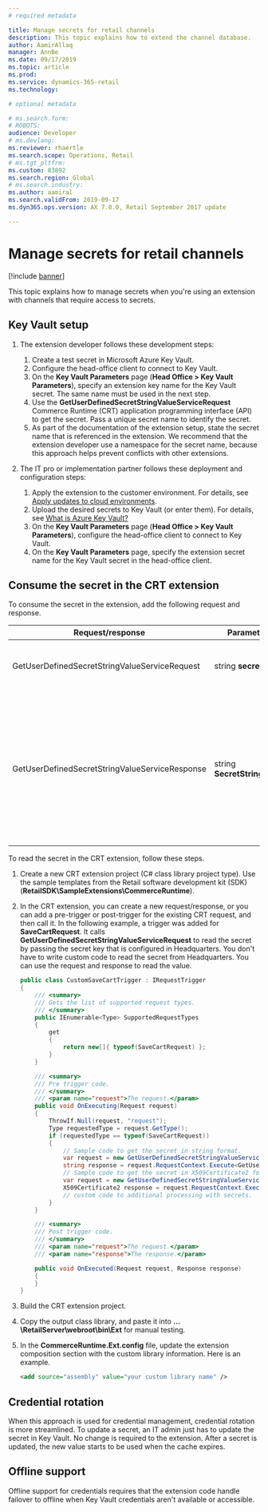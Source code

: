 ```yaml
---
# required metadata

title: Manage secrets for retail channels
description: This topic explains how to extend the channel database.
author: AamirAllaq
manager: AnnBe
ms.date: 09/17/2019
ms.topic: article
ms.prod:
ms.service: dynamics-365-retail
ms.technology:

# optional metadata

# ms.search.form:
# ROBOTS:
audience: Developer
# ms.devlang:
ms.reviewer: rhaertle
ms.search.scope: Operations, Retail
# ms.tgt_pltfrm:
ms.custom: 83892
ms.search.region: Global
# ms.search.industry:
ms.author: aamiral
ms.search.validFrom: 2019-09-17
ms.dyn365.ops.version: AX 7.0.0, Retail September 2017 update

---
```


# Manage secrets for retail channels

[!include [banner](../includes/banner.md)]

This topic explains how to manage secrets when you're using an extension with channels that require access to secrets.

## Key Vault setup

1. The extension developer follows these development steps:

    1. Create a test secret in Microsoft Azure Key Vault.
    2. Configure the head-office client to connect to Key Vault.
    3. On the **Key Vault Parameters** page (**Head Office \> Key Vault Parameters**), specify an extension key name for the Key Vault secret. The same name must be used in the next step.
    4. Use the **GetUserDefinedSecretStringValueServiceRequest** Commerce Runtime (CRT) application programming interface (API) to get the secret. Pass a unique secret name to identify the secret.
    5. As part of the documentation of the extension setup, state the secret name that is referenced in the extension. We recommend that the extension developer use a namespace for the secret name, because this approach helps prevent conflicts with other extensions.

2. The IT pro or implementation partner follows these deployment and configuration steps:

    1. Apply the extension to the customer environment. For details, see [Apply updates to cloud environments](../../dev-itpro/deployment/apply-deployable-package-system.md).
    2. Upload the desired secrets to Key Vault (or enter them). For details, see [What is Azure Key Vault?](https://docs.microsoft.com/azure/key-vault/key-vault-overview)
    3. On the **Key Vault Parameters** page (**Head Office \> Key Vault Parameters**), configure the head-office client to connect to Key Vault.
    4. On the **Key Vault Parameters** page, specify the extension secret name for the Key Vault secret in the head-office client.

## Consume the secret in the CRT extension

To consume the secret in the extension, add the following request and response.

| Request/response                               | Parameters                   | Description |
|------------------------------------------------|------------------------------|-------------|
| GetUserDefinedSecretStringValueServiceRequest  | string **secretName**        | The request class that is used to get user-defined secrets from Headquarters. |
| GetUserDefinedSecretStringValueServiceResponse | string **SecretStringValue** | The response class that is used to get user-defined secrets from Headquarters. The response returns a **SecretStringValue** value, and extensions can type-cast this value to **X509Certificate2** or use it as string value. |

To read the secret in the CRT extension, follow these steps.

1. Create a new CRT extension project (C\# class library project type). Use the sample templates from the Retail software development kit (SDK) (**RetailSDK\\SampleExtensions\\CommerceRuntime**).
2. In the CRT extension, you can create a new request/response, or you can add a pre-trigger or post-trigger for the existing CRT request, and then call it. In the following example, a trigger was added for **SaveCartRequest**. It calls **GetUserDefinedSecretStringValueServiceRequest** to read the secret by passing the secret key that is configured in Headquarters. You don't have to write custom code to read the secret from Headquarters. You can use the request and response to read the value.

    ```csharp
    public class CustomSaveCartTrigger : IRequestTrigger
    {
        /// <summary>
        /// Gets the list of supported request types.
        /// </summary>
        public IEnumerable<Type> SupportedRequestTypes
        {
            get
            {
                return new[]{ typeof(SaveCartRequest) };
            }
        }

        /// <summary>
        /// Pre trigger code.
        /// </summary>
        /// <param name="request">The request.</param>
        public void OnExecuting(Request request)
        {
            ThrowIf.Null(request, "request");
            Type requestedType = request.GetType();
            if (requestedType == typeof(SaveCartRequest))
            {
                // Sample code to get the secret in string format.
                var request = new GetUserDefinedSecretStringValueServiceRequest("SecretName");
                string response = request.RequestContext.Execute<GetUserDefinedSecretStringValueServiceResponse>(request).SecretStringValue;
                // Sample code to get the secret in X509Certificate2 format.
                var request = new GetUserDefinedSecretStringValueServiceRequest ();
                X509Certificate2 response = request.RequestContext.Execute<GetUserDefinedSecretStringValueServiceRequest>(request).Certificate;
                // custom code to additional processing with secrets.
            }
        }

        /// <summary>
        /// Post trigger code.
        /// </summary>
        /// <param name="request">The request.</param>
        /// <param name="response">The response.</param>

        public void OnExecuted(Request request, Response response)
        {
        }
    }
    ```

3. Build the CRT extension project.
4. Copy the output class library, and paste it into **…\\RetailServer\\webroot\\bin\\Ext** for manual testing.
5. In the **CommerceRuntime.Ext.config** file, update the extension composition section with the custom library information. Here is an example.

    ```Xml
    <add source="assembly" value="your custom library name" />
    ```

## Credential rotation

When this approach is used for credential management, credential rotation is more streamlined. To update a secret, an IT admin just has to update the secret in Key Vault. No change is required to the extension. After a secret is updated, the new value starts to be used when the cache expires.

## Offline support

Offline support for credentials requires that the extension code handle failover to offline when Key Vault credentials aren't available or accessible.
